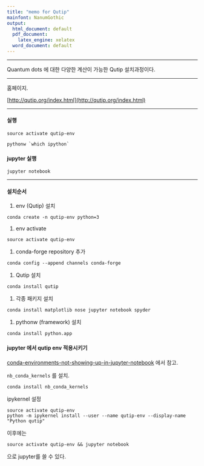 ```yaml
---
title: "memo for Qutip"
mainfont: NanumGothic
output:
  html_document: default
  pdf_document:
    latex_engine: xelatex
  word_document: default
---
```






***

Quantum dots 에 대한 다양한 계산이 가능한 Qutip 설치과정이다. 


***

홈페이지.  

[http://qutip.org/index.html](http://qutip.org/index.html)


***

#### 실행

```
source activate qutip-env
```

```
pythonw `which ipython`
```

#### jupyter 실행

```
jupyter notebook
```

***

#### 설치순서


1. env (Qutip) 설치  
```
conda create -n qutip-env python=3
```

1. env activate  
```
source activate qutip-env
```


1. conda-forge repository 추가  
```
conda config --append channels conda-forge
```


1. Qutip 설치  
```
conda install qutip
```

1. 각종 패키지 설치  
```
conda install matplotlib nose jupyter notebook spyder
```


1. pythonw (framework) 설치  
```
conda install python.app
```

#### jupyter 에서 qutip env 적용시키기

[conda-environments-not-showing-up-in-jupyter-notebook](https://stackoverflow.com/questions/39604271/conda-environments-not-showing-up-in-jupyter-notebook)  에서 참고.


`nb_conda_kernels` 를 설치.

```
conda install nb_conda_kernels
```

ipykernel 설정

```
source activate qutip-env
python -m ipykernel install --user --name qutip-env --display-name "Python qutip"
```

이후에는


```
source activate qutip-env && jupyter notebook
```

으로 jupyter를 쓸 수 있다.
